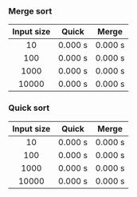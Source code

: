 ### Merge sort

| Input size | Quick   | Merge   |
|:----------:|:-------:|:-------:|
| 10         | 0.000 s | 0.000 s |
| 100        | 0.000 s | 0.000 s |
| 1000       | 0.000 s | 0.000 s |
| 10000      | 0.000 s | 0.000 s |

### Quick sort

| Input size | Quick   | Merge   |
|:----------:|:-------:|:-------:|
| 10         | 0.000 s | 0.000 s |
| 100        | 0.000 s | 0.000 s |
| 1000       | 0.000 s | 0.000 s |
| 10000      | 0.000 s | 0.000 s |
